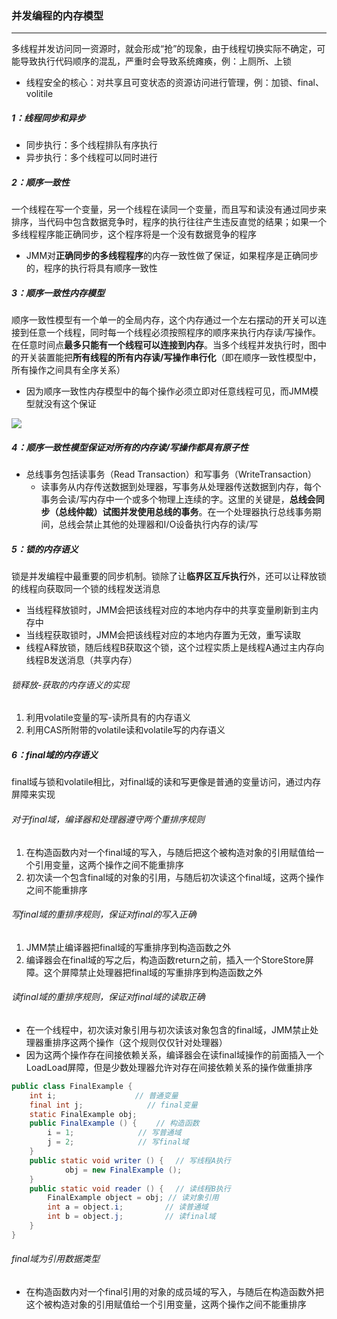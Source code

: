 ### 并发编程的内存模型

------

​	多线程并发访问同一资源时，就会形成“抢”的现象，由于线程切换实际不确定，可能导致执行代码顺序的混乱，严重时会导致系统瘫痪，例：上厕所、上锁

- 线程安全的核心：对共享且可变状态的资源访问进行管理，例：加锁、final、volitile

##### 1：线程同步和异步

- 同步执行：多个线程排队有序执行
- 异步执行：多个线程可以同时进行

##### 2：顺序一致性

​	一个线程在写一个变量，另一个线程在读同一个变量，而且写和读没有通过同步来排序，当代码中包含数据竞争时，程序的执行往往产生违反直觉的结果；如果一个多线程程序能正确同步，这个程序将是一个没有数据竞争的程序

- JMM对**正确同步的多线程程序**的内存一致性做了保证，如果程序是正确同步的，程序的执行将具有顺序一致性

##### 3：顺序一致性内存模型

​	顺序一致性模型有一个单一的全局内存，这个内存通过一个左右摆动的开关可以连接到任意一个线程，同时每一个线程必须按照程序的顺序来执行内存读/写操作。在任意时间点**最多只能有一个线程可以连接到内存**。当多个线程并发执行时，图中的开关装置能把**所有线程的所有内存读/写操作串行化**（即在顺序一致性模型中，所有操作之间具有全序关系）

- 因为顺序一致性内存模型中的每个操作必须立即对任意线程可见，而JMM模型就没有这个保证

![](https://github.com/likang315/Java-and-Middleware/blob/master/%E5%A4%9A%E7%BA%BF%E7%A8%8B/%E5%A4%9A%E7%BA%BF%E7%A8%8B/%E9%A1%BA%E5%BA%8F%E4%B8%80%E8%87%B4%E6%80%A7%E5%86%85%E5%AD%98%E6%A8%A1%E5%9E%8B.png?raw=true)

##### 4：顺序一致性模型保证对所有的内存读/写操作都具有原子性

- 总线事务包括读事务（Read Transaction）和写事务（WriteTransaction）
  - 读事务从内存传送数据到处理器，写事务从处理器传送数据到内存，每个事务会读/写内存中一个或多个物理上连续的字。这里的关键是，**总线会同步（总线仲裁）试图并发使用总线的事务**。在一个处理器执行总线事务期间，总线会禁止其他的处理器和I/O设备执行内存的读/写

##### 5：锁的内存语义

​	锁是并发编程中最重要的同步机制。锁除了让**临界区互斥执行**外，还可以让释放锁的线程向获取同一个锁的线程发送消息

- 当线程释放锁时，JMM会把该线程对应的本地内存中的共享变量刷新到主内存中
- 当线程获取锁时，JMM会把该线程对应的本地内存置为无效，重写读取
- 线程A释放锁，随后线程B获取这个锁，这个过程实质上是线程A通过主内存向线程B发送消息（共享内存）

###### 锁释放-获取的内存语义的实现

1. 利用volatile变量的写-读所具有的内存语义
2. 利用CAS所附带的volatile读和volatile写的内存语义

##### 6：final域的内存语义

​	final域与锁和volatile相比，对final域的读和写更像是普通的变量访问，通过内存屏障来实现

###### 对于final域，编译器和处理器遵守两个重排序规则

1. 在构造函数内对一个final域的写入，与随后把这个被构造对象的引用赋值给一个引用变量，这两个操作之间不能重排序
2. 初次读一个包含final域的对象的引用，与随后初次读这个final域，这两个操作之间不能重排序

###### 写final域的重排序规则，保证对final的写入正确

1. JMM禁止编译器把final域的写重排序到构造函数之外
2. 编译器会在final域的写之后，构造函数return之前，插入一个StoreStore屏障。这个屏障禁止处理器把final域的写重排序到构造函数之外

###### 读final域的重排序规则，保证对final域的读取正确

- 在一个线程中，初次读对象引用与初次读该对象包含的final域，JMM禁止处理器重排序这两个操作（这个规则仅仅针对处理器）
- 因为这两个操作存在间接依赖关系，编译器会在读final域操作的前面插入一个LoadLoad屏障，但是少数处理器允许对存在间接依赖关系的操作做重排序

```java
public class FinalExample {
    int i;　　　　　　　　　　 // 普通变量
    final int j;　　　　　　　　 // final变量
    static FinalExample obj;
    public FinalExample () {　　 // 构造函数
        i = 1;　　　　　　　　 // 写普通域
        j = 2;　　　　　　　　 // 写final域
    }
    public static void writer () {　 // 写线程A执行
    		obj = new FinalExample ();
    }
    public static void reader () {　 // 读线程B执行
        FinalExample object = obj; // 读对象引用
        int a = object.i;　　　　　 // 读普通域
        int b = object.j;　　　　　 // 读final域
    }
}
```

###### final域为引用数据类型

- 在构造函数内对一个final引用的对象的成员域的写入，与随后在构造函数外把这个被构造对象的引用赋值给一个引用变量，这两个操作之间不能重排序



